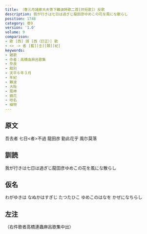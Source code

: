 ```yaml
---
title: （春三月諸卿大夫等下難波時歌二首[并短歌]）反歌
description: 我が行きは七日は過ぎじ龍田彦ゆめこの花を風にな散らし
position: 1748
category: 巻9
version: '1.0'
volume: 9
comparison:
- 歌 [西] 謌 [西（訂正）] 歌
- <> -> 者 [藍][壬][類][紀]
keywords:
- 雑歌
- 作者：高橋虫麻呂歌集
- 奈良
- 餞別
- 天平６年３月
- 年紀
- 難波
- 大阪
- 風神
- 鎮花
- 地名
- 植物
---
```


## 原文

吾去者 七日<者>不過 龍田彦 勤此花乎 風尓莫落

## 訓読

我が行きは七日は過ぎじ龍田彦ゆめこの花を風にな散らし

## 仮名

わがゆきは なぬかはすぎじ たつたひこ ゆめこのはなを かぜになちらし

## 左注

（右件歌者高橋連蟲麻呂歌集中出）
